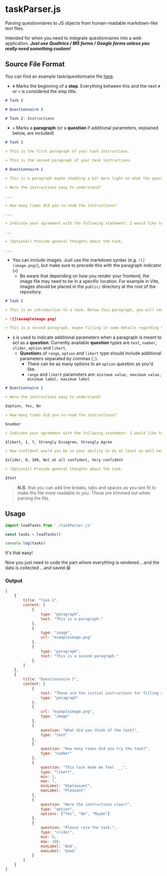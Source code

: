 # taskParser.js

Parsing questionnaires to JS objects from human-readable markdown-like text files.

Intended for when you need to integrate questionnaires into a web application. ***Just use Qualtrics / MS forms / Google forms unless you really need something custom!***

## Source File Format

You can find an example task/questionnaire file [here](./exampletasks).

- `#` Marks the beginning of a **step**. Everything between this and the next `#` or `>` is considered the step title.

```md
# Task 1

# Questionnaire 1

# Task 2: Instructions
```

- `>` Marks a **paragraph** (or a **question** if additional parameters, explained below, are included)

```md
# Task 1

> This is the first paragraph of your task instructions.

> This is the second paragraph of your task instructions.

# Questionnaire 1

> This is a paragraph maybe shedding a bit more light on what the questionnaire is about. Alternatively, feel free to give additional instructions here!

> Were the instructions easy to understand?

...

> How many times did you re-read the instructions?

...

> Indicate your agreement with the following statement: I would like to try again in the future.

...

> (Optional) Provide general thoughts about the task.

...

```

- You can include images. Just use the markdown syntax (e.g. `![](image.png)`), but make sure to precede this with the paragraph indicator (`>`)
    - Be aware that depending on how you render your frontend, the image file may need to be in a specific location. For example in Vite, images should be placed in the `public/` directory at the root of the repository.

```md
# Task 1

> This is an introduction to a task. Below this paragraph, you will see an image.

> ![](exampleimage.png)

> This is a second paragraph, maybe filling in some details regarding the image or the task instructions.
```

- `$` is used to indicate additional parameters when a paragraph is meant to act as a **question**. Currently available **question** types are `text`, `number`, `slider`, `option` and `likert`.
    - **Question**s of `range`, `option` and `likert` type should include additional parameters separated by commas (`,`).
        - There can be as many options to an `option` question as you'd like.
        - `range` and `likert` parameters are: `minimum value, maximum value, minimum label, maximum label`

```md
# Questionnaire 1

> Were the instructions easy to understand?

$option, Yes, No

> How many times did you re-read the instructions?

$number

> Indicate your agreement with the following statement: I would like to try again in the future.

$likert, 1, 7, Strongly Disagree, Strongly Agree

> How confident would you be in your ability to do at least as well next time?

$slider, 0, 100, Not at all confident, Very confident

> (Optional) Provide general thoughts about the task.

$text
```

> **N.B.** that you can add line breaks, tabs and spaces as you see fit to make the file more readable to you. These are trimmed out when parsing the file.

## Usage

```js
import loadTasks from './taskParser.js'

const tasks = loadTasks()

console.log(tasks)
```

It's that easy!

Now you just need to code the part where everything is rendered ...and the data is collected ...and saved 😄

### Output

```js
[
    {
        title: "Task 1",
        content: [
            {
                type: "paragraph",
                text: "This is a paragraph."
            },
            {
                type: "image",
                url: "exampleimage.png"
            },
            {
                type: "paragraph",
                text: "This is a second paragraph."
            }
        ]
    },
    {
        title: "Questionnaire 1",
        content: [
            {
                text: "These are the initial instructions for filling out the questionnaire.",
                type: "paragraph"
            },
            {
                url: "exampleimage.png",
                type: "image"
            },
            {
                question: "What did you think of the task?",
                type: "text"
            },
            {
                question: "How many times did you try the task?",
                type: "number"
            },
            {
                question: "This task made me feel ___",
                type: "likert",
                min: 1,
                max: 7,
                minLabel: "Unpleasant",
                maxLabel: "Pleasant"
            },
            {
                question: "Were the instructions clear?",
                type: "option",
                options: ["Yes", "No", "Maybe"]
            },
            {
                question: "Please rate the task:",
                type: "slider",
                min: 0,
                max: 100,
                minLabel: 'Bad',
                maxLabel: 'Good'
            }
        ]
    }
]
```